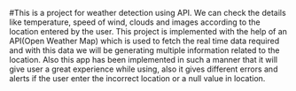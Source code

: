 #This is a project for weather detection using API.
We can check the details like temperature, speed of wind, clouds and images according to the location entered by the user. This project is implemented with the help of an API(Open Weather Map) which is used to fetch the real time data required and with this data we will be generating multiple information related to the location. Also this app has been implemented in such a manner that it will give user a great experience while using, also it gives different errors and alerts if the user enter the incorrect location or a null value in location.